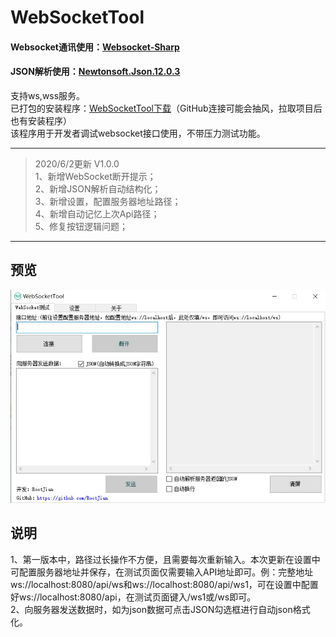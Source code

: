 # WebSocketTool
#### Websocket通讯使用：[Websocket-Sharp](http://sta.github.io/websocket-sharp/#websocket-client)
#### JSON解析使用：[Newtonsoft.Json.12.0.3](https://www.newtonsoft.com/json)
支持ws,wss服务。<br/>
已打包的安装程序：[WebSocketTool下载](https://raw.githubusercontent.com/RootJian/WebSocketTool/master/WebSocketToolSetup.msi)（GitHub连接可能会抽风，拉取项目后也有安装程序）<br />
该程序用于开发者调试websocket接口使用，不带压力测试功能。

-----
>2020/6/2更新 V1.0.0<br />
>1、新增WebSocket断开提示；<br />
>2、新增JSON解析自动结构化；<br />
>3、新增设置，配置服务器地址路径；<br />
>4、新增自动记忆上次Api路径；<br />
>5、修复按钮逻辑问题；<br />
-----
## 预览
![](https://raw.githubusercontent.com/RootJian/WebSocketTool/master/preview.jpg)
## 说明
1、第一版本中，路径过长操作不方便，且需要每次重新输入。本次更新在设置中可配置服务器地址并保存，在测试页面仅需要输入API地址即可。例：完整地址ws://localhost:8080/api/ws和ws://localhost:8080/api/ws1，可在设置中配置好ws://localhost:8080/api，在测试页面键入/ws1或/ws即可。<br />
2、向服务器发送数据时，如为json数据可点击JSON勾选框进行自动json格式化。